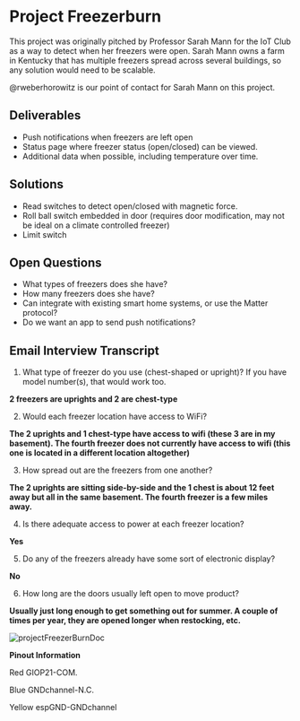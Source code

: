 # Project Freezerburn
This project was originally pitched by Professor Sarah Mann for the IoT Club as a way to detect when her freezers were open. Sarah Mann owns a farm in Kentucky that has multiple freezers spread across several buildings, so any solution would need to be scalable.

@rweberhorowitz is our point of contact for Sarah Mann on this project. 


## Deliverables
- Push notifications when freezers are left open
- Status page where freezer status (open/closed) can be viewed.
- Additional data when possible, including temperature over time.

## Solutions

- Read switches to detect open/closed with magnetic force.
- Roll ball switch embedded in door (requires door modification, may not be ideal on a climate controlled freezer)
- Limit switch

## Open Questions
- What types of freezers does she have?
- How many freezers does she have?
- Can integrate with existing smart home systems, or use the Matter protocol?
- Do we want an app to send push notifications?

## Email Interview Transcript
1. What type of freezer do you use (chest-shaped or upright)? If you have model number(s), that would work too.

**2 freezers are uprights and 2 are chest-type**


2. Would each freezer location have access to WiFi?
   
**The 2 uprights and 1 chest-type have access to wifi (these 3 are in my basement). The fourth freezer does not currently have access to wifi (this one is located in a different location altogether)**


3. How spread out are the freezers from one another?

**The 2 uprights are sitting side-by-side and the 1 chest is about 12 feet away but all in the same basement.  The fourth freezer is a few miles away.**


4. Is there adequate access to power at each freezer location?

**Yes**


5. Do any of the freezers already have some sort of electronic display?

**No**


6. How long are the doors usually left open to move product?

**Usually just long enough to get something out for summer.  A couple of times per year, they are opened longer when restocking, etc.**


![projectFreezerBurnDoc](https://github.com/Norse-IoT/Wiki/assets/123127425/28d93551-af44-49e2-bcd2-ec8ed11fbfb0)


**Pinout Information**

Red GIOP21-COM.

Blue GNDchannel-N.C.

Yellow espGND-GNDchannel
